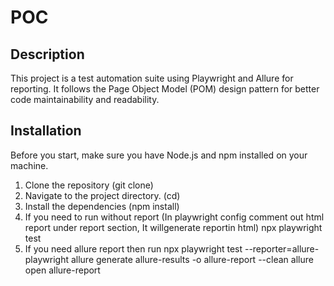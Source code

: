 # POC

## Description

This project is a test automation suite using Playwright and Allure for reporting. It follows the Page Object Model (POM) design pattern for better code maintainability and readability.

## Installation

Before you start, make sure you have Node.js and npm installed on your machine.

1. Clone the repository (git clone)
2. Navigate to the project directory. (cd)
3. Install the dependencies (npm install)
4. If you need to run without report (In playwright config comment out html report under report section, It willgenerate reportin html)
    npx playwright test
5. If you need allure report then run
    npx playwright test --reporter=allure-playwright
    allure generate allure-results -o allure-report --clean
    allure open allure-report
